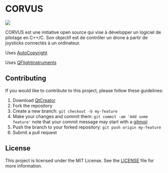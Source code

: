 # CORVUS
<a href="https://skillicons.dev"><img src="https://skillicons.dev/icons?i=git,github,githubactions,cpp,c,qt"/></a>

CORVUS est une initiative open source qui vise à développer un logiciel de pilotage en C++/C.
Son objectif est de contrôler un drone à partir de joysticks connectés à un ordinateur.

Uses [AutoCopyright](https://github.com/YoruKiwi/AutoCopyright)

Uses [QFlightinstruments](https://github.com/marek-cel/QFlightinstruments)

## Contributing

If you would like to contribute to this project, please follow these guidelines:

1. Download [QtCreator](https://www.qt.io/download-qt-installer-oss)
2. Fork the repository
3. Create a new branch: `git checkout -b my-feature`
4. Make your changes and commit them: `git commit -am 'Add some feature'` note that your commit message may start with a [gitmoji](https://gitmoji.dev)
5. Push the branch to your forked repository: `git push origin my-feature`
6. Submit a pull request

## License

This project is licensed under the MIT License. See the [LICENSE](LICENSE) file for more information.
